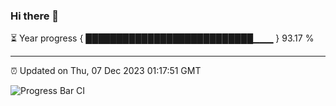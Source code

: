 ### Hi there 👋

⏳ Year progress { ███████████████████████████▁▁▁ } 93.17 %

---

⏰ Updated on Thu, 07 Dec 2023 01:17:51 GMT

![Progress Bar CI](https://github.com/ZhaoGui/ZhaoGui/workflows/Progress%20Bar%20CI/badge.svg)
